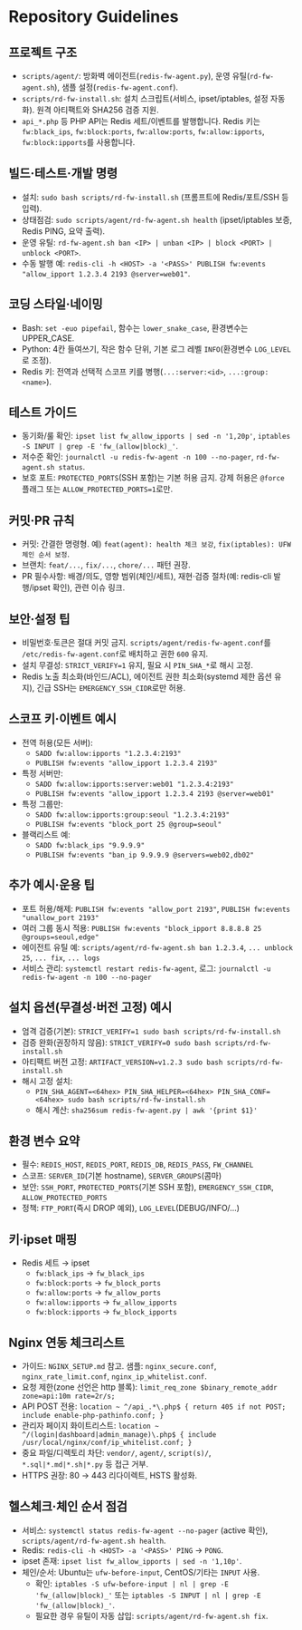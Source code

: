 # Repository Guidelines

## 프로젝트 구조
- `scripts/agent/`: 방화벽 에이전트(`redis-fw-agent.py`), 운영 유틸(`rd-fw-agent.sh`), 샘플 설정(`redis-fw-agent.conf`).
- `scripts/rd-fw-install.sh`: 설치 스크립트(서비스, ipset/iptables, 설정 자동화). 원격 아티팩트와 SHA256 검증 지원.
- `api_*.php` 등 PHP API는 Redis 세트/이벤트를 발행합니다. Redis 키는 `fw:black_ips`, `fw:block:ports`, `fw:allow:ports`, `fw:allow:ipports`, `fw:block:ipports`를 사용합니다.

## 빌드·테스트·개발 명령
- 설치: `sudo bash scripts/rd-fw-install.sh` (프롬프트에 Redis/포트/SSH 등 입력).
- 상태점검: `sudo scripts/agent/rd-fw-agent.sh health` (ipset/iptables 보증, Redis PING, 요약 출력).
- 운영 유틸: `rd-fw-agent.sh ban <IP> | unban <IP> | block <PORT> | unblock <PORT>`.
- 수동 발행 예: `redis-cli -h <HOST> -a '<PASS>' PUBLISH fw:events "allow_ipport 1.2.3.4 2193 @server=web01"`.

## 코딩 스타일·네이밍
- Bash: `set -euo pipefail`, 함수는 `lower_snake_case`, 환경변수는 UPPER_CASE.
- Python: 4칸 들여쓰기, 작은 함수 단위, 기본 로그 레벨 `INFO`(환경변수 `LOG_LEVEL`로 조정).
- Redis 키: 전역과 선택적 스코프 키를 병행(`...:server:<id>`, `...:group:<name>`).

## 테스트 가이드
- 동기화/룰 확인: `ipset list fw_allow_ipports | sed -n '1,20p'`, `iptables -S INPUT | grep -E 'fw_(allow|block)_'`.
- 저수준 확인: `journalctl -u redis-fw-agent -n 100 --no-pager`, `rd-fw-agent.sh status`.
- 보호 포트: `PROTECTED_PORTS`(SSH 포함)는 기본 허용 금지. 강제 허용은 `@force` 플래그 또는 `ALLOW_PROTECTED_PORTS=1`로만.

## 커밋·PR 규칙
- 커밋: 간결한 명령형. 예) `feat(agent): health 체크 보강`, `fix(iptables): UFW 체인 순서 보정`.
- 브랜치: `feat/...`, `fix/...`, `chore/...` 패턴 권장.
- PR 필수사항: 배경/의도, 영향 범위(체인/세트), 재현·검증 절차(예: redis-cli 발행/ipset 확인), 관련 이슈 링크.

## 보안·설정 팁
- 비밀번호·토큰은 절대 커밋 금지. `scripts/agent/redis-fw-agent.conf`를 `/etc/redis-fw-agent.conf`로 배치하고 권한 `600` 유지.
- 설치 무결성: `STRICT_VERIFY=1` 유지, 필요 시 `PIN_SHA_*`로 해시 고정.
- Redis 노출 최소화(바인드/ACL), 에이전트 권한 최소화(systemd 제한 옵션 유지), 긴급 SSH는 `EMERGENCY_SSH_CIDR`로만 허용.

## 스코프 키·이벤트 예시
- 전역 허용(모든 서버):
  - `SADD fw:allow:ipports "1.2.3.4:2193"`
  - `PUBLISH fw:events "allow_ipport 1.2.3.4 2193"`
- 특정 서버만:
  - `SADD fw:allow:ipports:server:web01 "1.2.3.4:2193"`
  - `PUBLISH fw:events "allow_ipport 1.2.3.4 2193 @server=web01"`
- 특정 그룹만:
  - `SADD fw:allow:ipports:group:seoul "1.2.3.4:2193"`
  - `PUBLISH fw:events "block_port 25 @group=seoul"`
- 블랙리스트 예:
  - `SADD fw:black_ips "9.9.9.9"`
  - `PUBLISH fw:events "ban_ip 9.9.9.9 @servers=web02,db02"`

## 추가 예시·운용 팁
- 포트 허용/해제: `PUBLISH fw:events "allow_port 2193"`, `PUBLISH fw:events "unallow_port 2193"`
- 여러 그룹 동시 적용: `PUBLISH fw:events "block_ipport 8.8.8.8 25 @groups=seoul,edge"`
- 에이전트 유틸 예: `scripts/agent/rd-fw-agent.sh ban 1.2.3.4`, `... unblock 25`, `... fix`, `... logs`
- 서비스 관리: `systemctl restart redis-fw-agent`, 로그: `journalctl -u redis-fw-agent -n 100 --no-pager`

## 설치 옵션(무결성·버전 고정) 예시
- 엄격 검증(기본): `STRICT_VERIFY=1 sudo bash scripts/rd-fw-install.sh`
- 검증 완화(권장하지 않음): `STRICT_VERIFY=0 sudo bash scripts/rd-fw-install.sh`
- 아티팩트 버전 고정: `ARTIFACT_VERSION=v1.2.3 sudo bash scripts/rd-fw-install.sh`
- 해시 고정 설치:
  - `PIN_SHA_AGENT=<64hex> PIN_SHA_HELPER=<64hex> PIN_SHA_CONF=<64hex> sudo bash scripts/rd-fw-install.sh`
  - 해시 계산: `sha256sum redis-fw-agent.py | awk '{print $1}'`

## 환경 변수 요약
- 필수: `REDIS_HOST`, `REDIS_PORT`, `REDIS_DB`, `REDIS_PASS`, `FW_CHANNEL`
- 스코프: `SERVER_ID`(기본 hostname), `SERVER_GROUPS`(콤마)
- 보안: `SSH_PORT`, `PROTECTED_PORTS`(기본 SSH 포함), `EMERGENCY_SSH_CIDR`, `ALLOW_PROTECTED_PORTS`
- 정책: `FTP_PORT`(즉시 DROP 예외), `LOG_LEVEL`(DEBUG/INFO/...) 

## 키·ipset 매핑
- Redis 세트 → ipset
  - `fw:black_ips` → `fw_black_ips`
  - `fw:block:ports` → `fw_block_ports`
  - `fw:allow:ports` → `fw_allow_ports`
  - `fw:allow:ipports` → `fw_allow_ipports`
  - `fw:block:ipports` → `fw_block_ipports`

## Nginx 연동 체크리스트
- 가이드: `NGINX_SETUP.md` 참고. 샘플: `nginx_secure.conf`, `nginx_rate_limit.conf`, `nginx_ip_whitelist.conf`.
- 요청 제한(zone 선언은 http 블록): `limit_req_zone $binary_remote_addr zone=api:10m rate=2r/s;`
- API POST 전용: `location ~ ^/api_.*\.php$ { return 405 if not POST; include enable-php-pathinfo.conf; }`
- 관리자 페이지 화이트리스트: `location ~ ^/(login|dashboard|admin_manage)\.php$ { include /usr/local/nginx/conf/ip_whitelist.conf; }`
- 중요 파일/디렉토리 차단: `vendor/`, `agent/`, `script(s)/`, `*.sql|*.md|*.sh|*.py` 등 접근 거부.
- HTTPS 권장: 80 → 443 리다이렉트, HSTS 활성화.

## 헬스체크·체인 순서 점검
- 서비스: `systemctl status redis-fw-agent --no-pager` (active 확인), `scripts/agent/rd-fw-agent.sh health`.
- Redis: `redis-cli -h <HOST> -a '<PASS>' PING` → `PONG`.
- ipset 존재: `ipset list fw_allow_ipports | sed -n '1,10p'`.
- 체인/순서: Ubuntu는 `ufw-before-input`, CentOS/기타는 `INPUT` 사용.
  - 확인: `iptables -S ufw-before-input | nl | grep -E 'fw_(allow|block)_'` 또는 `iptables -S INPUT | nl | grep -E 'fw_(allow|block)_'`.
  - 필요한 경우 유틸이 자동 삽입: `scripts/agent/rd-fw-agent.sh fix`.
